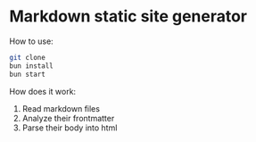 # Markdown static site generator

How to use:

```bash
git clone
bun install
bun start
```

How does it work:

1. Read markdown files
2. Analyze their frontmatter
3. Parse their body into html
